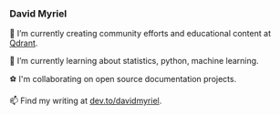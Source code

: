 ### David Myriel

🔭 I’m currently creating community efforts and educational content at [Qdrant](https://qdrant.tech/).

🌱 I’m currently learning about statistics, python, machine learning.

⚽ I'm collaborating on open source documentation projects.

📫 Find my writing at [dev.to/davidmyriel](https://dev.to/davidmyriel).

